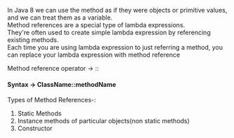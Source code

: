 In Java 8 we can use the method as if they were objects or primitive values, and we can treat them as a variable.    
Method references are a special type of lambda expressions.  
They're often used to create simple lambda expression by referencing existing methods.  
Each time you are using lambda expression to just referring a method, you can replace your lambda expression with method reference  

Method reference operator &rarr; ::   

#### Syntax &rarr; ClassName::methodName

Types of Method References-:
1) Static Methods
2) Instance methods of particular objects(non static methods) 
3) Constructor
